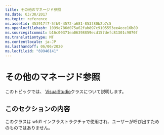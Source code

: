 ```yaml
---
title: その他のマネージド参照
ms.date: 03/30/2017
ms.topic: reference
ms.assetid: 453917f7-5fb9-4572-a681-853f80b2b7c5
ms.openlocfilehash: 1099e786d075a62fab897c9105553ee4ece16b89
ms.sourcegitcommit: b16c00371ea06398859ecd157defc81301c9070f
ms.translationtype: MT
ms.contentlocale: ja-JP
ms.lasthandoff: 06/06/2020
ms.locfileid: "69946141"
---
```

# <a name="additional-managed-reference"></a>その他のマネージド参照
このトピックでは、 [VisualStudio](microsoft-visualstudio-activities-asr-clientactivitybuilder.md)クラスについて説明します。  
  
## <a name="in-this-section"></a>このセクションの内容  
 このクラスは wfd1 インフラストラクチャで使用され、ユーザーが呼び出すためのものではありません。
